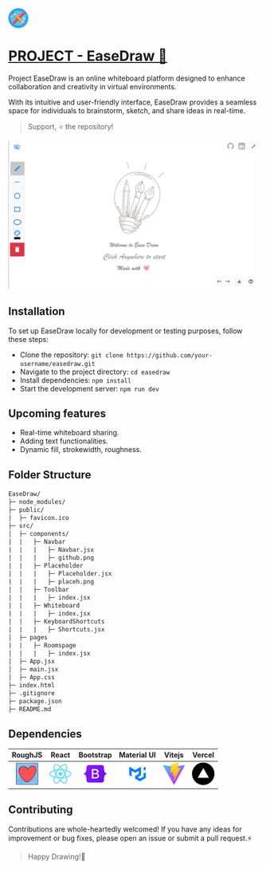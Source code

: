 <a href="https://easedraw.vercel.app/">
<img src="public/favicon.png" alt="logo" width="40" align="center"/> 

# PROJECT - EaseDraw 🔗  

</a>


Project EaseDraw is an online whiteboard platform designed to enhance collaboration and creativity in virtual environments.

 With its intuitive and user-friendly interface, EaseDraw provides a seamless space for individuals to brainstorm, sketch, and share ideas in real-time.

 > Support, ⭐ the repository!

 
<img src="public/screen.png" alt="logo">


## Installation
To set up EaseDraw locally for development or testing purposes, follow these steps:

- Clone the repository: ```git clone https://github.com/your-username/easedraw.git```
- Navigate to the project directory: ```cd easedraw```
- Install dependencies: ``` npm install ```
- Start the development server: ```npm run dev ```

## Upcoming features
- Real-time whiteboard sharing.
- Adding text functionalities.
- Dynamic fill, strokewidth, roughness.

## Folder Structure
```
EaseDraw/
├─ node_modules/
├─ public/
│  ├─ favicon.ico 
├─ src/
│  ├─ components/
|  |   ├─ Navbar
|  |   |   ├─ Navbar.jsx
|  |   |   ├─ github.png
|  |   ├─ Placeholder
|  |   |   ├─ Placeholder.jsx
|  |   |   ├─ placeh.png
|  |   ├─ Toolbar
|  |   |   ├─ index.jsx
|  |   ├─ Whiteboard
|  |   |   ├─ index.jsx
|  |   ├─ KeyboardShortcuts
|  |   |   ├─ Shortcuts.jsx
│  ├─ pages
|  |   ├─ Roomspage
|  |   |   ├─ index.jsx
│  ├─ App.jsx
│  ├─ main.jsx
│  ├─ App.css
├─ index.html
├─ .gitignore
├─ package.json
├─ README.md
```

## Dependencies

|RoughJS|React|Bootstrap|Material UI| Vitejs|Vercel|
|:-:|:-:|:-:|:-:|:-:|:-:|
|<img src="public/roughjs.png" alt="roughjs" width="45"/>|<img src="public/react.png" alt="logo" width="45">|<img src="public/bootstrap.png" alt="logo" width="45">|<img src="public/mui.png" alt="logo" width="45">|<img src="public/vite.svg" alt="logo" width="45">|<img src="public/vercel.png" alt="logo" width="45">

 ## Contributing

Contributions are whole-heartedly welcomed! If you have any ideas for improvement or bug fixes, please open an issue or submit a pull request.⚡


> Happy Drawing!🎨






